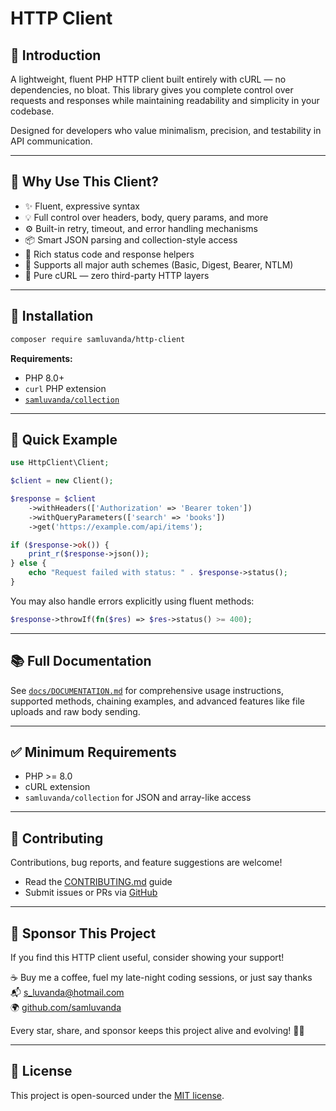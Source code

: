 # HTTP Client

## 📘 Introduction

A lightweight, fluent PHP HTTP client built entirely with cURL — no dependencies, no bloat. This library gives you complete control over requests and responses while maintaining readability and simplicity in your codebase.

Designed for developers who value minimalism, precision, and testability in API communication.

---

## 🚀 Why Use This Client?

- ✨ Fluent, expressive syntax
- 💡 Full control over headers, body, query params, and more
- ⚙️ Built-in retry, timeout, and error handling mechanisms
- 📦 Smart JSON parsing and collection-style access
- 🔎 Rich status code and response helpers
- 🔐 Supports all major auth schemes (Basic, Digest, Bearer, NTLM)
- 🧵 Pure cURL — zero third-party HTTP layers

---

## 💾 Installation

```bash
composer require samluvanda/http-client
```

**Requirements:**

- PHP 8.0+
- `curl` PHP extension
- [`samluvanda/collection`](https://github.com/samluvanda/collection)

---

## 🧪 Quick Example

```php
use HttpClient\Client;

$client = new Client();

$response = $client
    ->withHeaders(['Authorization' => 'Bearer token'])
    ->withQueryParameters(['search' => 'books'])
    ->get('https://example.com/api/items');

if ($response->ok()) {
    print_r($response->json());
} else {
    echo "Request failed with status: " . $response->status();
}
```

You may also handle errors explicitly using fluent methods:

```php
$response->throwIf(fn($res) => $res->status() >= 400);
```

---

## 📚 Full Documentation

See [`docs/DOCUMENTATION.md`](docs/DOCUMENTATION.md) for comprehensive usage instructions, supported methods, chaining examples, and advanced features like file uploads and raw body sending.

---

## ✅ Minimum Requirements

- PHP >= 8.0
- cURL extension
- `samluvanda/collection` for JSON and array-like access

---

## 🤝 Contributing

Contributions, bug reports, and feature suggestions are welcome!

- Read the [CONTRIBUTING.md](CONTRIBUTING.md) guide
- Submit issues or PRs via [GitHub](https://github.com/samluvanda/http-client)

---

## 💖 Sponsor This Project

If you find this HTTP client useful, consider showing your support!

☕ Buy me a coffee, fuel my late-night coding sessions, or just say thanks  
📬 [s_luvanda@hotmail.com](mailto:s_luvanda@hotmail.com)  
🌍 [github.com/samluvanda](https://github.com/samluvanda)

Every star, share, and sponsor keeps this project alive and evolving! 🚀✨

---

## 📄 License

This project is open-sourced under the [MIT license](LICENSE).
